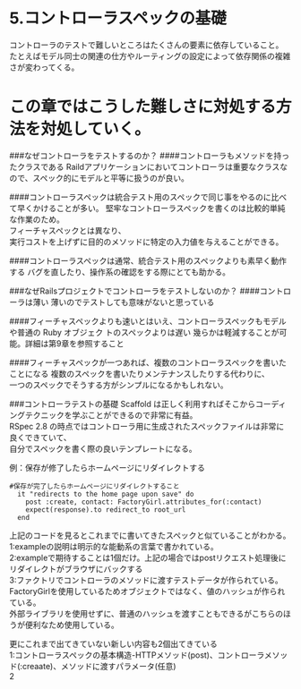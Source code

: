5.コントローラスペックの基礎
=========================================
コントローラのテストで難しいところはたくさんの要素に依存していること。  
たとえばモデル同士の関連の仕方やルーティングの設定によって依存関係の複雑さが変わってくる。

この章ではこうした難しさに対処する方法を対処していく。
========================================
###なぜコントローラをテストするのか？
####コントローラもメソッドを持ったクラスである
Raildアプリケーションにおいてコントローラは重要なクラスなので、スペック的にモデルと平等に扱うのが良い。

####コントローラスペックは統合テスト用のスペックで同じ事をやるのに比べて早くかけることが多い。
堅牢なコントローラスペックを書くのは比較的単純な作業のため。  
フィーチャスペックとは異なり、  
実行コストを上げずに目的のメソッドに特定の入力値を与えることができる。  

####コントローラスペックは通常、統合テスト用のスペックよりも素早く動作する
バグを直したり、操作系の確認をする際にとても助かる。  

###なぜRailsプロジェクトでコントローラをテストしないのか？
####コントローラは薄い
薄いのでテストしても意味がないと思っている  

####フィーチャスペックよりも速いとはいえ、コントローラスペックもモデルや普通の Ruby オブジェク
トのスペックよりは遅い
幾らかは軽減することが可能。詳細は第9章を参照すること  

####フィーチャスペックが一つあれば、複数のコントローラスペックを書いたことになる
複数のスペックを書いたりメンテナンスしたりする代わりに、  
一つのスペックでそうする方がシンプルになるかもしれない。


###コントローラテストの基礎
Scaffold は正しく利用すればそこからコーディングテクニックを学ぶことができるので非常に有益。  
RSpec 2.8 の時点ではコントローラ用に生成されたスペックファイルは非常に良くできていて、  
自分でスペックを書く際の良いテンプレートになる。  

例：保存が修了したらホームページにリダイレクトする

    #保存が完了したらホームページにリダイレクトすること
      it "redirects to the home page upon save" do
        post :create, contact: FactoryGirl.attributes_for(:contact)
        expect(response).to redirect_to root_url
      end

上記のコードを見るとこれまでに書いてきたスペックと似ていることがわかる。  
1:exampleの説明は明示的な能動系の言葉で書かれている。  
2:exampleで期待することは1個だけ。上記の場合ではpostリクエスト処理後にリダイレクトがブラウザにバックする  
3:ファクトリでコントローラのメソッドに渡すテストデータが作られている。  
  FactoryGirlを使用しているためオブジェクトではなく、値のハッシュが作られている。  
  外部ライブラリを使用せずに、普通のハッシュを渡すこともできるがこちらのほうが便利なため使用している。  

更にこれまで出てきていない新しい内容も2個出てきている  
1:コントローラスペックの基本構造-HTTPメソッド(post)、コントローラメソッド(:creaate)、メソッドに渡すパラメータ(任意)  
2

